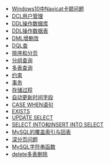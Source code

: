 - <a href="MySQL/Windows10中Navicat卡顿问题.md">Windows10中Navicat卡顿问题</a>
- <a href="MySQL/DCL用户管理.md">DCL用户管理</a>
- <a href="MySQL/DDL操作数据库.md">DDL操作数据库</a>
- <a href="MySQL/DDL操作数据表.md">DDL操作数据表</a>
- <a href="MySQL/DML增删改.md">DML增删改</a>
- <a href="MySQL/DQL查.md">DQL查</a>
- <a href="MySQL/排序和分页.md">排序和分页</a>
- <a href="MySQL/分组查询.md">分组查询</a>
- <a href="MySQL/多表查询.md">多表查询</a>
- <a href="MySQL/约束.md">约束</a>
- <a href="MySQL/事务.md">事务</a>
- <a href="MySQL/存储过程.md">存储过程</a>
- <a href="MySQL/自动更新时间字段.md">自动更新时间字段</a>
- <a href="MySQL/case_when.md">CASE WHEN语句</a>
- <a href="MySQL/EXISTS.md">EXISTS</a>
- <a href="MySQL/UPDATE_SELECT.md">UPDATE SELECT</a>
- <a href="MySQL/SELECT_INTO和INSERT_INTO_SELECT.md">SELECT INTO和INSERT INTO SELECT</a>
- <a href="MySQL/MySQL的覆盖索引与回表.md">MySQL的覆盖索引与回表</a>
- <a href="MySQL/深分页问题.md">深分页问题</a>
- <a href="MySQL/MySQL字符串函数.md">MySQL字符串函数</a>
- <a href="MySQL/delete多表删除.md">delete多表删除</a>
